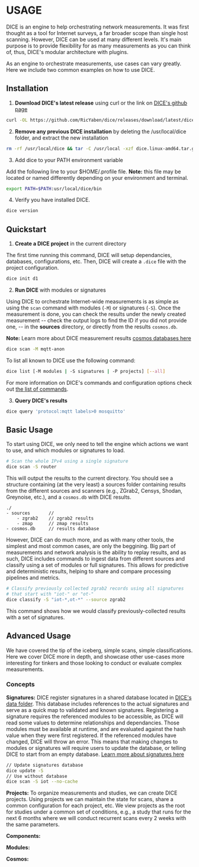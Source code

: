 # USAGE

DICE is an engine to help orchestrating network measurements.
It was first thought as a tool for Internet surveys, a far broader scope than single host scanning.
However, DICE can be used at many different levels.
It's main purpose is to provide flexibility for as many measurements as you can think of, thus, DICE's modular architecture with plugins.

As an engine to orchestrate measurements, use cases can vary greatly.
Here we include two common examples on how to use DICE.

## Installation

1. __Download DICE's latest release__ using curl or the link on [DICE's github page](https://github.com/RicYaben/dice/releases)

```sh
curl -OL https://github.com/RicYaben/dice/releases/download/latest/dice.linux-amd64.tar.gz
```

2. __Remove any previous DICE installation__ by deleting the /usr/local/dice folder, and extract the new installation

```sh
rm -rf /usr/local/dice && tar -C /usr/local -xzf dice.linux-amd64.tar.gz
```

3. Add dice to your PATH environment variable

Add the following line to your $HOME/.profile file.
__Note:__ this file may be located or named differently depending on your environment and terminal.

```sh
export PATH=$PATH:usr/local/dice/bin
```

4. Verify you have installed DICE.

```sh
dice version
```

## Quickstart

1. __Create a DICE project__ in the current directory

The first time running this command, DICE will setup dependancies, databases, configurations, etc.
Then, DICE will create a `.dice` file with the project configuration.

```sh
dice init d1
```

2. __Run DICE__ with modules or signatures

Using DICE to orchestrate Internet-wide measurements is as simple as using the `scan` command with modules (`-M`) or signatures (`-S`).
Once the measurement is done, you can check the results under the newly created measurement -- check the output logs to find the ID if you did not provide one, -- in the __sources__ directory, or directly from the results `cosmos.db`.

__Note:__ Learn more about DICE measurement results [cosmos databases here](docs/cosmos.md)

```sh
dice scan -M mqtt-anon
```

To list all known to DICE use the following command:

```sh
dice list [-M modules | -S signatures | -P projects] [--all]
```

For more information on DICE's commands and configuration options check out [the list of commands](docs/commands.md).

3. __Query DICE's results__

```sh
dice query 'protocol:mqtt labels>0 mosquitto'
```


## Basic Usage

To start using DICE, we only need to tell the engine which actions we want to use, and which modules or signatures to load.

```bash
# Scan the whole IPv4 using a single signature
dice scan -S router
```

This will output the results to the current directory.
You should see a structure containing (at the very least) a sources folder containing results from the different sources and scanners (e.g., ZGrab2, Censys, Shodan, Greynoise, etc.), and a `cosmos.db` with DICE results.

```text
./
- sources       // 
    - zgrab2    // zgrab2 results
    - zmap      // zmap results
- cosmos.db     // results database
```

However, DICE can do much more, and as with many other tools, the simplest and most common cases, are only the beggining.
Big part of measurements and network analysis is the ability to replay results, and as such, DICE includes commands to ingest data from different sources and classify using a set of modules or full signatures.
This allows for predictive and deterministic results, helping to share and compare processing pipelines and metrics.

```bash
# Classify previously collected zgrab2 records using all signatures 
# that start with "iot-" or "ot-" 
dice classify -S "iot-*,ot-*" --source zgrab2 
```

This command shows how we would classify previously-collected results with a set of signatures.

## Advanced Usage

We have covered the tip of the iceberg, simple scans, simple classifications.
Here we cover DICE more in depth, and showcase other use-cases more interesting for tinkers and those looking to conduct or evaluate complex measurements.

### Concepts

__Signatures:__ DICE register signatures in a shared database located in [DICE's data folder](configuration.md).
This database includes references to the actual signatures and serve as a quick map to validated and known signatures.
Registering a signature requires the referenced modules to be accessible, as DICE will read some values to determine relationships and dependancies.
Those modules must be available at runtime, and are evaluated against the hash value when they were first registered.
If the referenced modules have changed, DICE will throw an error.
This means that making changes to modules or signatures will require users to update the database, or telling DICE to start from an empty database. [Learn more about signatures here](signatures.md)

```bash
// Update signatures database
dice update -S
// Use without database
dice scan -S iot --no-cache
```

__Projects:__ To organize measurements and studies, we can create DICE projects.
Using projects we can maintain the state for scans, share a common configuration for each project, etc.
We view projects as the root for studies under a common set of conditions, e.g., a study that runs for the next 6 months where we will conduct recurrent scans every 2 weeks with the same parameters.

__Components:__

__Modules:__

__Cosmos:__